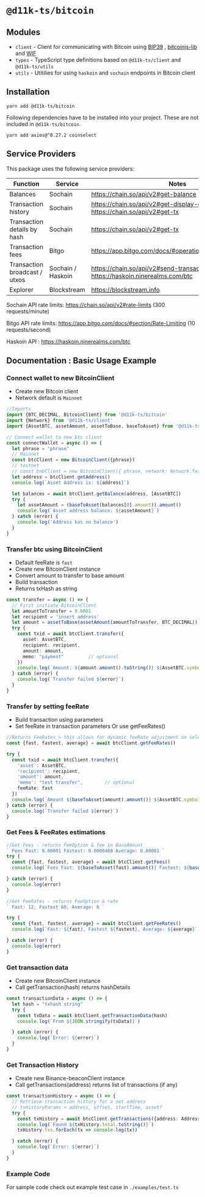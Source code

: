 # `@d11k-ts/bitcoin`

## Modules

- `client` - Client for communicating with Bitcoin using [BIP39](https://github.com/bitcoinjs/bip39)
  , [bitcoinjs-lib](https://github.com/bitcoinjs/bitcoinjs-lib) and [WIF](https://github.com/bitcoinjs/wif)
- `types` - TypeScript type definitions based on `@d11k-ts/client` and `@d11k-ts/utils`
- `utils` - Utitilies for using `haskoin` and `sochain` endpoints in Bitcoin client

## Installation

```
yarn add @d11k-ts/bitcoin
```

Following dependencies have to be installed into your project. These are not included in `@d11k-ts/bitcoin`.

```
yarn add axios@^0.27.2 coinselect
```

## Service Providers

This package uses the following service providers:

| Function                      | Service           | Notes                                                                            |
|-------------------------------|-------------------|----------------------------------------------------------------------------------|
| Balances                      | Sochain           | https://chain.so/api/v2#get-balance                                              |
| Transaction history           | Sochain           | https://chain.so/api/v2#get-display-data-address, https://chain.so/api/v2#get-tx |
| Transaction details by hash   | Sochain           | https://chain.so/api/v2#get-tx                                                   |
| Transaction fees              | Bitgo             | https://app.bitgo.com/docs/#operation/v2.tx.getfeeestimate                       |
| Transaction broadcast / utxos | Sochain / Haskoin | https://chain.so/api/v2#send-transaction,    https://haskoin.ninerealms.com/btc  |
| Explorer                      | Blockstream       | https://blockstream.info                                                         |

Sochain API rate limits: https://chain.so/api/v2#rate-limits (300 requests/minute)

Bitgo API rate limits: https://app.bitgo.com/docs/#section/Rate-Limiting (10 requests/second)

Haskoin API : https://haskoin.ninerealms.com/btc

## Documentation : Basic Usage Example

### Connect wallet to new BitcoinClient

- Create new Bitcoin client
- Network default is `Mainnet`

```ts
//Imports
import {BTC_DECIMAL, BitcoinClient} from '@d11k-ts/bitcoin'
import {Network} from '@d11k-ts/client'
import {AssetBTC, assetAmount, assetToBase, baseToAsset} from '@d11k-ts/utils'

// Connect wallet to new btc client 
const connectWallet = async () => {
  let phrase = "phrase"
  // Mainnet
  const btcClient = new BitcoinClient({phrase})
  // testnet
  // const bnbClient = new BitcoinClient({ phrase, network: Network.Testnet })
  let address = btcClient.getAddress()
  console.log(`Asset Address is: ${address}`)

  let balances = await btcClient.getBalance(address, [AssetBTC])
  try {
    let assetAmount = (baseToAsset(balances[0].amount)).amount()
    console.log(`Asset address balance: ${assetAmount}`)
  } catch (error) {
    console.log('Address has no balance')
  }
}
```

### Transfer btc using BitcoinClient

- Default feeRate is `fast`
- Create new BitcoinClient instance
- Convert amount to transfer to base amount
- Build transaction
- Returns txHash as string

```ts
const transfer = async () => {
  // First initiate BitcoinClient
  let amountToTransfer = 0.0001
  let recipient = 'insert address'
  let amount = assetToBase(assetAmount(amountToTransfer, BTC_DECIMAL))
  try {
    const txid = await btcClient.transfer({
      asset: AssetBTC,
      recipient: recipient,
      amount: amount,
      memo: "payment"         // optional
    })
    console.log(`Amount: ${amount.amount().toString()} ${AssetBTC.symbol} Transaction id: ${txid}`)
  } catch (error) {
    console.log(`Transfer failed ${error}`)
  }
}

```

### Transfer by setting feeRate

- Build transaction using parameters
- Set feeRate in transaction parameters Or use getFeeRates()

```ts
//Returns FeeRates > this allows for dynamic feeRate adjustment on selection
const {fast, fastest, average} = await btcClient.getFeeRates()

try {
  const txid = await btcClient.transfer({
    'asset': AssetBTC,
    'recipient': recipient,
    'amount': amount,
    'memo': "test transfer",        // optional
    feeRate: fast
  })
  console.log(`Amount ${baseToAsset(amount).amount()} ${AssetBTC.symbol} Transaction id ${txid}`)
} catch (error) {
  console.log(`Transfer failed ${error}`)
}
```

### Get Fees & FeeRates estimations

```ts
//Get Fees - returns FeeOption & fee in BaseAmount 
` Fees Fast: 0.00001 Fastest: 0.0000468 Average: 0.00001 `
try {
  const {fast, fastest, average} = await btcClient.getFees()
  console.log(`Fees Fast: ${baseToAsset(fast).amount()} Fastest: ${baseToAsset(fastest).amount()} Average: ${baseToAsset(average).amount()}`)

} catch (error) {
  console.log(error)
}

//Get FeeRates - returns FeeOption & rate  
` Fast: 12, Fastest 60, Average: 6 `

try {
  const {fast, fastest, average} = await btcClient.getFeeRates()
  console.log(`Fast: ${fast}, Fastest ${fastest}, Average: ${average}`)

} catch (error) {
  console.log(error)
}

```

### Get transaction data

- Create new BitcoinClient instance
- Call getTransaction(hash) returns hashDetails

```ts
const transactionData = async () => {
  let hash = "txhash string"
  try {
    const txData = await btcClient.getTransactionData(hash)
    console.log(`From ${JSON.stringify(txData)}`)

  } catch (error) {
    console.log(`Error: ${error}`)
  }
}

```

### Get Transaction History

- Create new Binance-beaconClient instance
- Call getTransactions(address) returns list of transactions (if any)

```ts
const transactionHistory = async () => {
  // Retrieve transaction history for a set address
  // txHistoryParams > address, offset, startTime, asset?
  try {
    const txHistory = await btcClient.getTransactions({address: Address, limit: 4})
    console.log(`Found ${txHistory.total.toString()}`)
    txHistory.txs.forEach(tx => console.log(tx))

  } catch (error) {
    console.log(`Error: ${error}`)
  }
}

```

### Example Code

For sample code check out example test case in `./examples/test.ts`